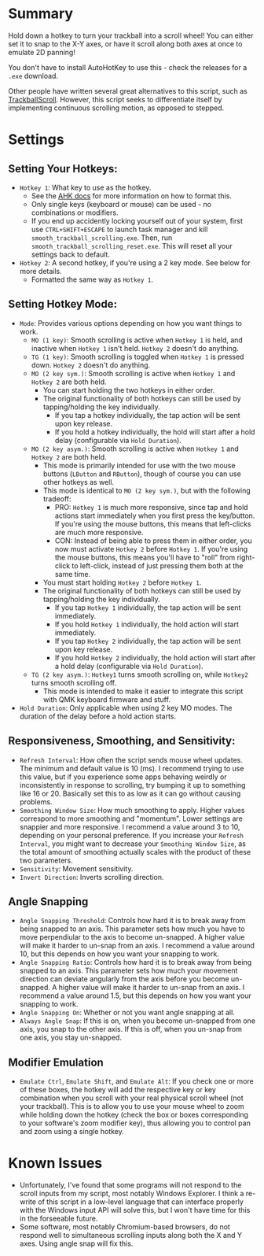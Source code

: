 # Summary

Hold down a hotkey to turn your trackball into a scroll wheel!
You can either set it to snap to the X-Y axes, or have it scroll along both axes at once to emulate 2D panning!

You don't have to install AutoHotKey to use this - check the releases for a `.exe` download.

Other people have written several great alternatives to this script, such as [TrackballScroll](https://github.com/Seelge/TrackballScroll/tree/master).
However, this script seeks to differentiate itself by implementing continuous scrolling motion, as opposed to stepped.

# Settings

## Setting Your Hotkeys: 

- `Hotkey 1`: What key to use as the hotkey.
  - See the [AHK docs](https://www.autohotkey.com/docs/v1/Hotkeys.htm) for more information on how to format this.
  - Only single keys (keyboard or mouse) can be used - no combinations or modifiers.
  - If you end up accidently locking yourself out of your system, first use `CTRL+SHIFT+ESCAPE` to launch task manager and kill `smooth_trackball_scrolling.exe`. Then, run `smooth_trackball_scrolling_reset.exe`. This will reset all your settings back to default.
- `Hotkey 2`: A second hotkey, if you're using a 2 key mode. See below for more details.
  - Formatted the same way as `Hotkey 1`.
    
## Setting Hotkey Mode:

- `Mode`: Provides various options depending on how you want things to work.
  - `MO (1 key)`: Smooth scrolling is active when `Hotkey 1` is held, and inactive when `Hotkey 1` isn't held. `Hotkey 2` doesn't do anything.
  - `TG (1 key)`: Smooth scrolling is toggled when `Hotkey 1` is pressed down. `Hotkey 2` doesn't do anything.
  - `MO (2 key sym.)`: Smooth scrolling is active when `Hotkey 1` and `Hotkey 2` are both held.
    - You can start holding the two hotkeys in either order.
    - The original functionality of both hotkeys can still be used by tapping/holding the key individually.
      - If you tap a hotkey individually, the tap action will be sent upon key release.
      - If you hold a hotkey individually, the hold will start after a hold delay (configurable via `Hold Duration`).
  - `MO (2 key asym.)`: Smooth scrolling is active when `Hotkey 1` and `Hotkey 2` are both held.
    - This mode is primarily intended for use with the two mouse buttons (`LButton` and `RButton`), though of course you can use other hotkeys as well.
    - This mode is identical to `MO (2 key sym.)`, but with the following tradeoff:
      - PRO: `Hotkey 1` is much more responsive, since tap and hold actions start immediately when you first press the key/button. If you're using the mouse buttons, this means that left-clicks are much more responsive.
      - CON: Instead of being able to press them in either order, you now must activate `Hotkey 2` before `Hotkey 1`. If you're using the mouse buttons, this means you'll have to "roll" from right-click to left-click, instead of just pressing them both at the same time.
    - You must start holding `Hotkey 2` before `Hotkey 1`.
    - The original functionality of both hotkeys can still be used by tapping/holding the key individually.
      - If you tap `Hotkey 1` individually, the tap action will be sent immediately.
      - If you hold `Hotkey 1` individually, the hold action will start immediately.
      - If you tap `Hotkey 2` individually, the tap action will be sent upon key release.
      - If you hold `Hotkey 2` individually, the hold action will start after a hold delay (configurable via `Hold Duration`).
  - `TG (2 key asym.)`: `Hotkey1` turns smooth scrolling on, while `Hotkey2` turns smooth scrolling off.
    - This mode is intended to make it easier to integrate this script with QMK keyboard firmware and stuff.
- `Hold Duration`: Only applicable when using 2 key MO modes. The duration of the delay before a hold action starts. 

## Responsiveness, Smoothing, and Sensitivity:

- `Refresh Interval`: How often the script sends mouse wheel updates. The minimum and default value is 10 (ms). I recommend trying to use this value, but if you experience some apps behaving weirdly or inconsistently in response to scrolling, try bumping it up to something like 16 or 20. Basically set this to as low as it can go without causing problems.
- `Smoothing Window Size`: How much smoothing to apply. Higher values correspond to more smoothing and "momentum". Lower settings are snappier and more responsive. I recommend a value around 3 to 10, depending on your personal preference. If you increase your `Refresh Interval`, you might want to decrease your `Smoothing Window Size`, as the total amount of smoothing actually scales with the product of these two parameters.
- `Sensitivity`: Movement sensitivity.
- `Invert Direction`: Inverts scrolling direction.

## Angle Snapping

- `Angle Snapping Threshold`: Controls how hard it is to break away from being snapped to an axis. This parameter sets how much you have to move perpendiular to the axis to become un-snapped. A higher value will make it harder to un-snap from an axis. I recommend a value around 10, but this depends on how you want your snapping to work.
- `Angle Snapping Ratio`: Controls how hard it is to break away from being snapped to an axis. This parameter sets how much your movement direction can deviate angularly from the axis before you become un-snapped. A higher value will make it harder to un-snap from an axis. I recommend a value around 1.5, but this depends on how you want your snapping to work.
- `Angle Snapping On`: Whether or not you want angle snapping at all.
- `Always Angle Snap`: If this is on, when you become un-snapped from one axis, you snap to the other axis. If this is off, when you un-snap from one axis, you stay un-snapped.

## Modifier Emulation

- `Emulate Ctrl`, `Emulate Shift`, and `Emulate Alt`: If you check one or more of these boxes, the hotkey will add the respective key or key combination when you scroll with your real physical scroll wheel (not your trackball). This is to allow you to use your mouse wheel to zoom while holding down the hotkey (check the box or boxes corresponding to your software's zoom modifier key), thus allowing you to control pan and zoom using a single hotkey.

# Known Issues

- Unfortunately, I've found that some programs will not respond to the scroll inputs from my script, most notably Windows Explorer. I think a re-write of this script in a low-level language that can interface properly with the Windows input API will solve this, but I won't have time for this in the forseeable future.
- Some software, most notably Chromium-based browsers, do not respond well to simultaneous scrolling inputs along both the X and Y axes. Using angle snap will fix this.

